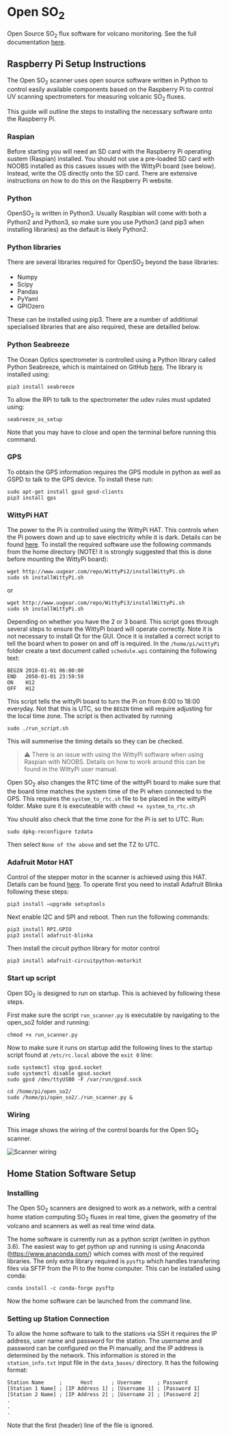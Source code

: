 # Open SO<sub>2</sub>
Open Source SO<sub>2</sub> flux software for volcano monitoring. See the full documentation [here](https://open-so2.readthedocs.io/en/latest/index.html).

## Raspberry Pi Setup Instructions
The Open SO<sub>2</sub> scanner uses open source software written in Python to control easily available components based on the Raspberry Pi to control UV scanning spectrometers for measuring volcanic SO<sub>2</sub> fluxes.

This guide will outline the steps to installing the necessary software onto the Raspberry Pi.

### Raspian
Before starting you will need an SD card with the Raspberry Pi operating sustem (Raspian) installed. You should not use a pre-loaded SD card with NOOBS installed as this casues issues with the WittyPi board (see below). Instead, write the OS directly onto the SD card. There are extensive instructions on how to do this on the Raspberry Pi website. 

### Python
OpenSO<sub>2</sub> is written in Python3. Usually Raspbian will come with both a Python2 and Python3, so make sure you use Python3 (and pip3 when installing libraries) as the default is likely Python2.

### Python libraries
There are several libraries required for OpenSO<sub>2</sub> beyond the base libraries:
- Numpy
- Scipy
- Pandas
- PyYaml
- GPIOzero

These can be installed using pip3. There are a number of additional specialised libraries that are also required, these are detailled below.

### Python Seabreeze
The Ocean Optics spectrometer is controlled using a Python library called Python Seabreeze, which is maintained on GitHub [here](https://github.com/ap--/python-seabreeze). The library is installed using:
```
pip3 install seabreeze 
```
To allow the RPi to talk to the spectrometer the udev rules must updated using:
```
seabreeze_os_setup
```
Note that you may have to close and open the terminal before running this command.

### GPS
To obtain the GPS information requires the GPS module in python as well as GSPD to talk to the GPS device. To install these run:
```
sudo apt-get install gpsd gpsd-clients
pip3 install gps
```

### WittyPi HAT
The power to the Pi is controlled using the WittyPi HAT. This controls when the Pi powers down and up to save electricity while it is dark. Details can be found [here](http://www.uugear.com/doc/WittyPi2_UserManual.pdf). To install the required software use the following commands from the home directory (NOTE! it is strongly suggested that this is done before mounting the WittyPi board):
```
wget http://www.uugear.com/repo/WittyPi2/installWittyPi.sh
sudo sh installWittyPi.sh
```
or 
```
wget http://www.uugear.com/repo/WittyPi3/installWittyPi.sh
sudo sh installWittyPi.sh
```
Depending on whether you have the 2 or 3 board. This script goes through several steps to ensure the WittyPi board will operate correctly. Note it is not necessary to install Qt for the GUI. Once it is installed a correct script to tell the board when to power on and off is required. In the ```/home/pi/wittyPi``` folder create a text document called ```schedule.wpi``` containing the following text:
```
BEGIN 2018-01-01 06:00:00
END   2050-01-01 23:59:59
ON    H12
OFF   H12
```
This script tells the wittyPi board to turn the Pi on from 6:00 to 18:00 everyday. Not that this is UTC, so the ```BEGIN``` time will require adjusting for the local time zone. The script is then activated by running
```
sudo ./run_script.sh
```
This will summerise the timing details so they can be checked.

> :warning: There is an issue with using the WittyPi software when using Raspian with NOOBS. Details on how to work around this can be found in the WittyPi user manual.

Open SO<sub>2</sub> also changes the RTC time of the wittyPi board to make sure that the board time matches the system time of the Pi when connected to the GPS. This requires the ```system_to_rtc.sh``` file to be placed in the wittyPi folder. Make sure it is executeable with ```chmod +x system_to_rtc.sh```

You should also check that the time zone for the Pi is set to UTC. Run:
```
sudo dpkg-reconfigure tzdata
```
Then select ```None of the above``` and set the TZ to UTC.

### Adafruit Motor HAT
Control of the stepper motor in the scanner is achieved using this HAT. Details can be found [here](https://learn.adafruit.com/circuitpython-on-raspberrypi-linux/installing-circuitpython-on-raspberry-pi). To operate first you need to install Adafruit Blinka following these steps:
```
pip3 install –upgrade setuptools
```
Next enable I2C and SPI and reboot. Then run the following commands:
```
pip3 install RPI.GPIO
pip3 install adafruit-blinka
```
Then install the circuit python library for motor control
```
pip3 install adafruit-circuitpython-motorkit
```

### Start up script
Open SO<sub>2</sub> is designed to run on startup. This is achieved by following these steps.

First make sure the script ```run_scanner.py``` is executable by navigating to the open_so2 folder and running:
```
chmod +x run_scanner.py
```
Now to make sure it runs on startup add the following lines to the startup script found at ```/etc/rc.local``` above the ```exit 0``` line:
```
sudo systemctl stop gpsd.socket
sudo systemctl disable gpsd.socket
sudo gpsd /dev/ttyUSB0 -F /var/run/gpsd.sock

cd /home/pi/open_so2/
sudo /home/pi/open_so2/./run_scanner.py &
```

### Wiring
This image shows the wiring of the control boards for the Open SO<sub>2</sub> scanner.

![Scanner wiring](https://github.com/benjaminesse/open_so2/blob/master/docs/Figures/controller_wiring.png "Controller Wiring")

## Home Station Software Setup

### Installing
The Open SO<sub>2</sub> scanners are designed to work as a network, with a central home station computing SO<sub>2</sub> fluxes in real time, given the geometry of the volcano and scanners as well as real time wind data.

The home software is currently run as a python script (written in python 3.6). The easiest way to get python up and running is using Anaconda (https://www.anaconda.com/) which comes with most of the required libraries. The only extra library required is ```pysftp``` which handles transfering files via SFTP from the Pi to the home computer. This can be installed using conda:
```
conda install -c conda-forge pysftp
```

Now the home software can be launched from the command line.

### Setting up Station Connection
To allow the home software to talk to the stations via SSH it requires the IP address, user name and password for the station. The username and password can be configured on the Pi manually, and the IP address is determined by the network. This information is stored in the ```station_info.txt``` input file in the ```data_bases/``` directory. It has the following format:
```
Station Name     ;      Host      ; Username     ; Password
[Station 1 Name] ; [IP Address 1] ; [Username 1] ; [Password 1]
[Station 2 Name] ; [IP Address 2] ; [Username 2] ; [Password 2]
.
.
.
```
Note that the first (header) line of the file is ignored.
